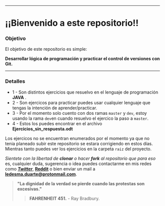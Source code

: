 ___
# ¡¡Bienvenido a este repositorio!! #

### Objetivo ###

El objetivo de este repositorio es simple:

**Desarrollar lógica de programación y practicar el control de versiones con Git.**
___
### Detalles ###
- 1 - Son distintos ejercicios que resuelvo en el lenguaje de programación **JAVA** .
- 2 - Son ejercicos para practicar puedes usar cualquier lenguaje que tengas la intención de aprender/practicar.
- 3 - Por el momento solo cuento con dos ramas `master` y `dev`, estoy usando la rama `dev`en cuando resuelvo el ejercico la paso a `master`.
 - 4 - Estos los puedes encontrar en el archivo __**Ejercicios_sin_respuesta.odt**__
 

 Los ejercicos no se encuentran enumerados por el momento ya que no tenia planeado subir este repositorio se estara corrigiendo en estos días. Mientras tanto puedes ver los ejercicios en la carpeta `raiz` del proyecto.

 *Sientete con la libertad de **clonar** o hacer **fork** al repositorio que para eso* es, cualquier duda, sugerencia o idea puedes contactarme en mis redes como [_**Twitter**_](https://twitter.com/root3r0x), [__**Reddit**__](https://www.reddit.com/user/root3r0x/) o bien enviar un mail a **ledesma.duarte@protonmail.com**.

 >__"La dignidad de la verdad se pierde cuando las protestas son excesivas."__ 
>>**FAHRENHEIT 451.** - Ray Bradbury.